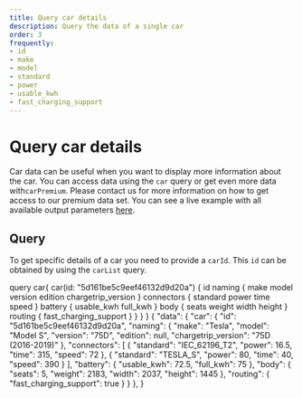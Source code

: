 ```yaml
---
title: Query car details
description: Query the data of a single car
order: 3
frequently:
- id
- make
- model
- standard
- power
- usable_kwh
- fast_charging_support
---
```


# Query car details
Car data can be useful when you want to display more information about the car. You can access data using the `car` query or get even more data with`carPremium`. Please <cta action='smallchat'>contact us</cta> for more information on how to get access to our premium data set. You can see a live example with all available output parameters [here](https://playground.chargetrip.com/?page=car).

<api-reference-actions url="https://playground.chargetrip.com/?page=car"></api-reference-actions>

## Query
To get specific details of a car you need to provide a `carId`. This `id` can be obtained by using the `carList` query.

<schema name="car" :frequent="frequently"></schema>

<response error="car"></response>

<playground>
<code-block lang="graphql" type="query">	
query car{
  car(id: "5d161be5c9eef46132d9d20a") {
    id
    naming {
      make
      model
      version
      edition
      chargetrip_version
    }
    connectors {
      standard
      power
      time
      speed
    }
    battery {
      usable_kwh
      full_kwh
    }
    body {
      seats
      weight
      width
      height
    }
    routing {
      fast_charging_support
    }
  }
}
}
</code-block>

<code-block lang="json" type="response">
{
  "data": {
    "car": {
      "id": "5d161be5c9eef46132d9d20a",
      "naming": {
        "make": "Tesla",
        "model": "Model S",
        "version": "75D",
        "edition": null,
        "chargetrip_version": "75D (2016-2019)"
      },
      "connectors": [
        {
          "standard": "IEC_62196_T2",
          "power": 16.5,
          "time": 315,
          "speed": 72
        },
        {
          "standard": "TESLA_S",
          "power": 80,
          "time": 40,
          "speed": 390
        }
      ],
      "battery": {
        "usable_kwh": 72.5,
        "full_kwh": 75
      },
      "body": {
        "seats": 5,
        "weight": 2183,
        "width": 2037,
        "height": 1445
      },
      "routing": {
        "fast_charging_support": true
      }
    }
  },
}
</code-block>
</playground>
